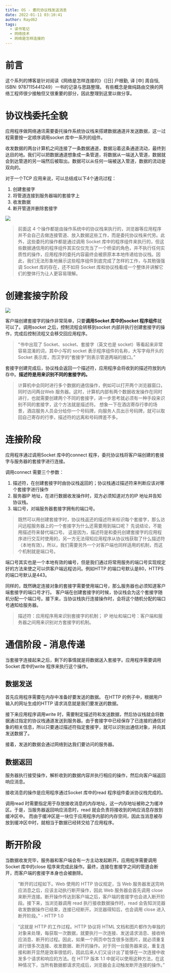 ```yaml
---
title: OS - 委托协议栈发送消息
date: 2022-01-11 03:10:41
author: Rayd62
tags:
  - 读书笔记
  - 网络技术
  - 网络是怎样连接的
---
```

# 前言
这个系列的博客是针对阅读《网络是怎样连接的》（[日] 户根勤, 译 [中] 周自恒, ISBN: 9787115441249）一书的记录与思路整理。
有些概念是做纯路由交换的网络工程师很少接触但又很重要的部分，因此整理到这里以做分享。

<!-- more -->

# 协议栈委托全貌
应用程序做网络通讯需要委托操作系统协议栈来搭建数据通道并发送数据，这一过程需要按一定顺序调用socket 库中一系列的组件。

收发数据的两台计算机之间连接了一条数据通道，数据沿着这条通道流动，最终到达目的地。我们可以把数据通道想象成一条管道，将数据从一端送入管道，数据就会到达管道的另一端然后被取出。数据可以从任何一端被送入管道，数据的流动是双向的。



对于一个TCP 应用来说，可以总结成以下4个通讯过程：

1. 创建套接字
2. 将管道连接到服务器端的套接字上
3. 收发数据
4. 断开管道并删除套接字

![](https://cdn.jsdelivr.net/gh/rayd62/blog_images/04/image.png)

> 前面这 4 个操作都是由操作系统中的协议栈来执行的，浏览器等应用程序并不会自己去做连接管道、放入数据这些工作，而是委托协议栈来代劳。此外，这些委托的操作都是通过调用 Socket 库中的程序组件来执行的，但这些数据通信用的程序组件其实仅仅充当了一个桥梁的角色，并不执行任何实质性的操作，应用程序的委托内容最终会被原原本本地传递给协议栈。因此，我们无法形象地展示这些程序组件到底完成了怎样的工作，与其勉强强调 Socket 库的存在，还不如将 Socket 库和协议栈看成一个整体并讲解它们的整体行为让人更容易理解。


# 创建套接字阶段

![](https://cdn.jsdelivr.net/gh/rayd62/blog_images/04/image_1.png)

客户端创建套接字的操作非常简单，只要**调用Socket 库中的socket 程序组件**就可以了。调用socket 之后，控制流程会转移到socket 内部并执行创建套接字的操作，完成后控制流程又会移交回应用程序。

> “书中出现了 Socket、socket、套接字（英文也是 socket）等看起来非常容易混淆的词，其中小写的 socket 表示程序组件的名称，大写字母开头的 Socket 表示库，而汉字的“套接字”则表示管道两端的接口。”


套接字创建完成后，协议栈会返回一个描述符，应用程序会将收到的描述符放到内存中。**描述符是用来识别不同的套接字的。**

> 计算机中会同时进行多个数据的通信操作，例如可以打开两个浏览器窗口，同时访问两台Web 服务器。这时，计算机内部有两个数据收发操作在同时进行，也就需要创建两个不同的套接字，进一步思考就必须有一种手段来识别不同的套接字，这个方法就是描述符。
想象一下在酒店寄存行李的场景，酒店服务人员会分给你一个号码牌，向服务人员出示号码牌，就可以取回自己寄存的行李，描述符的远离和号码牌差不多。


# 连接阶段

应用程序通过调用Socket 库中的connect 程序，委托协议栈将客户端创建的套接字与服务器的套接字进行连接。

调用connect 需要三个参数：

1. 描述符，在创建套接字时由协议栈返回的；协议栈通过描述符来判断应该对哪个套接字进行操作
2. 服务器IP 地址，在进行数据收发操作时，双方必须知道对方的IP 地址并告知协议栈。
3. 端口号，对端服务器套接字拥有的端口号。

> 既然可以用创建套接字时，协议栈返还的描述符来标识每个套接字，那么访问远程服务器上的一个套接字为什么还需要用到端口呢？
先说结论，不能用描述符来替代端口号。
这是因为，描述符是和委托创建套接字的应用程序进行交互时使用的，另一方无法得知应用程序从协议栈获取了什么描述符（本地有效）。所以，我们需要另外一个对客户端也同样适用的机制，而这个机制就是端口号。


端口号其实也是一个本地有效的编号，但是我们通过将常用服务的端口号实现规定好的方法来使之可以供客户端远程访问。例如HTTP 的端口号默认是80，HTTPS 的端口号默认是443。

同样的，既然确定连接对象的套接字需要使用端口号，那么服务器也必须知道客户端套接字的端口号才行。
客户端在创建套接字的时候，协议栈会为这个套接字随机分配一个端口号。接下来，当协议栈执行连接操作时，会将这个随机分配的端口号通知给服务器。

> 描述符：应用程序用来识别套接字的机制；
IP 地址和端口号：客户端和服务器之间用来识别对方套接字的机制。


# 通信阶段 - 消息传递

当套接字连接起来之后，剩下的事情就是将数据送入套接字。应用程序需要调用Socket 库中的write 程序来执行这个操作。

## 数据发送

首先应用程序需要在内存中准备好要发送的数据。
在HTTP 的例子中，根据用户输入的网址生成的HTTP 请求消息就是我们要发送的数据。

接下来应用程序调用write 时，需要制定描述符和发送数据，然后协议栈就会将数据通过指定的协议栈通道发送到服务器。由于套接字中已经保存了已连接的通信对象的相关信息，所以只要通过描述符指定套接字，就可以识别出通信对象，并向其发送数据了。

接着，发送的数据会通过网络到达我们要访问的服务器。

## 数据返回

服务器执行接受操作，解析收到的数据内容并执行相应的操作，然后向客户端返回响应消息。

接收消息的操作是应用程序通过Socket 库中的read 程序组件委派协议栈完成的。

调用read 时需要指定用于存放接收消息的内存地址，这一内存地址被称之为缓冲区。于是，当服务器返回响应消息时，read 就会负责将接收到的响应消息存放到缓冲区中。
而由于缓冲区是一块位于应用程序内部的内存空间，因此当消息被存放到缓冲区中时，就相当于数据已经转交给了应用程序。

# 断开阶段

当数据收发完毕，服务器和客户端会有一方主动发起断开。应用程序需要调用Socket 库中的close 程序来完成此操作。最终，连接在套接字之间的管道会断开，而客户端的套接字本身也会被删除。

> “断开的过程如下。Web 使用的 HTTP 协议规定，当 Web 服务器发送完响应消息之后，应该主动执行断开操作，因此 Web 服务器会首先调用 close 来断开连接。断开操作传达到客户端之后，客户端的套接字也会进入断开阶段。接下来，当浏览器调用 read 执行接收数据操作时，read 会告知浏览器收发数据操作已结束，连接已经断开。浏览器得知后，也会调用 close 进入断开阶段。” - HTTP 1.0


> “这就是 HTTP 的工作过程。HTTP 协议将 HTML 文档和图片都作为单独的对象来处理，每获取一次数据，就要执行一次连接、发送请求消息、接收响应消息、断开的过程。因此，如果一个网页中包含很多张图片，就必须重复进行很多次连接、收发数据、断开的操作。对于同一台服务器来说，重复连接和断开显然是效率很低的，因此后来人们又设计出了能够在一次连接中收发多个请求和响应的方法。在 HTTP 版本 1.1 中就可以使用这种方法，在这种情况下，当所有数据都请求完成后，浏览器会主动触发断开连接的操作。”


